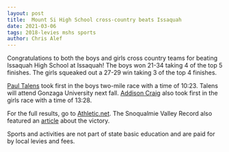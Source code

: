 ```yaml
---
layout: post
title:  Mount Si High School cross-country beats Issaquah
date: 2021-03-06
tags: 2018-levies mshs sports
author: Chris Alef
---
```

Congratulations to both the boys and girls cross country teams for beating Issaquah High School at Issaquah! The boys won 21-34 taking 4 of the top 5 finishes. The girls squeaked out a 27-29 win taking 3 of the top 4 finishes.

[Paul Talens](https://www.athletic.net/CrossCountry/Athlete.aspx?AID=12233112) took first in the boys two-mile race with a time of 10:23. Talens will attend Gonzaga University next fall. [Addison Craig](https://www.athletic.net/CrossCountry/Athlete.aspx?AID=17666117) also took first in the girls race with a time of 13:28.

For the full results, go to [Athletic.net](https://www.athletic.net/CrossCountry/Results/Meet.aspx?Meet=189924&show=all). The Snoqualmie Valley Record also featured an [article](https://www.valleyrecord.com/sports/mount-si-runners-defeat-issaquah/) about the victory.

Sports and activities are not part of state basic education and are paid for by local levies and fees.
